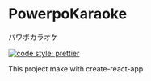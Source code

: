 # PowerpoKaraoke

パワポカラオケ

[![code style: prettier](https://img.shields.io/badge/code_style-prettier-ff69b4.svg?style=flat-square)](https://github.com/prettier/prettier)

This project make with create-react-app
